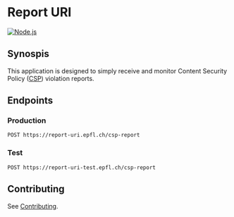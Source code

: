 # Report URI

[![Node.js](https://img.shields.io/badge/Node.js-20.x-3c873a.svg)][node20-url]

## Synospis

This application is designed to simply receive and monitor Content Security Policy ([CSP][csp-doc-url]) violation reports.

## Endpoints

### Production

`POST https://report-uri.epfl.ch/csp-report`

### Test

`POST https://report-uri-test.epfl.ch/csp-report`

## Contributing

See [Contributing](CONTRIBUTING.md).

[node20-url]: https://nodejs.org/en/blog/announcements/v20-release-announce
[csp-doc-url]: https://developer.mozilla.org/en-US/docs/Web/HTTP/CSP
